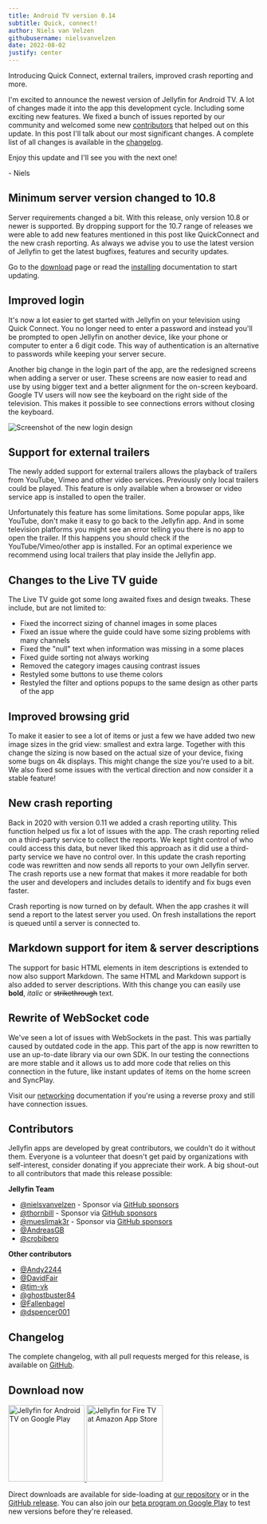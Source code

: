 ```yaml
---
title: Android TV version 0.14
subtitle: Quick, connect!
author: Niels van Velzen
githubusername: nielsvanvelzen
date: 2022-08-02
justify: center
---
```


<!-- markdownlint-disable MD033 MD036 -->

Introducing Quick Connect, external trailers, improved crash reporting and more.

<!--more-->

I'm excited to announce the newest version of Jellyfin for Android TV. A lot of changes made it into the app this development cycle. Including some exciting new features. We fixed a bunch of issues reported by our community and welcomed some new [contributors](#contributors) that helped out on this update. In this post I'll talk about our most significant changes. A complete list of all changes is available in the [changelog](#changelog).

Enjoy this update and I'll see you with the next one!

\- Niels

## Minimum server version changed to 10.8

Server requirements changed a bit. With this release, only version 10.8 or newer is supported. By dropping support for the 10.7 range of releases we were able to add new features mentioned in this post like QuickConnect and the new crash reporting. As always we advise you to use the latest version of Jellyfin to get the latest bugfixes, features and security updates.

Go to the [download](https://jellyfin.org/downloads/) page or read the [installing](https://jellyfin.org/docs/general/administration/installing.html) documentation to start updating.

## Improved login

It's now a lot easier to get started with Jellyfin on your television using Quick Connect. You no longer need to enter a password and instead you'll be prompted to open Jellyfin on another device, like your phone or computer to enter a 6 digit code. This way of authentication is an alternative to passwords while keeping your server secure.

Another big change in the login part of the app, are the redesigned screens when adding a server or user. These screens are now easier to read and use by using bigger text and a better alignment for the on-screen keyboard. Google TV users will now see the keyboard on the right side of the television. This makes it possible to see connections errors without closing the keyboard.

![Screenshot of the new login design](/images/posts/android-tv-14/login-1.png)

## Support for external trailers

The newly added support for external trailers allows the playback of trailers from YouTube, Vimeo and other video services. Previously only local trailers could be played. This feature is only available when a browser or video service app is installed to open the trailer.

Unfortunately this feature has some limitations. Some popular apps, like YouTube, don't make it easy to go back to the Jellyfin app. And in some television platforms you might see an error telling you there is no app to open the trailer. If this happens you should check if the YouTube/Vimeo/other app is installed. For an optimal experience we recommend using local trailers that play inside the Jellyfin app.

## Changes to the Live TV guide

The Live TV guide got some long awaited fixes and design tweaks. These include, but are not limited to:

- Fixed the incorrect sizing of channel images in some places
- Fixed an issue where the guide could have some sizing problems with many channels
- Fixed the "null" text when information was missing in a some places
- Fixed guide sorting not always working
- Removed the category images causing contrast issues
- Restyled some buttons to use theme colors
- Restyled the filter and options popups to the same design as other parts of the app

## Improved browsing grid

To make it easier to see a lot of items or just a few we have added two new image sizes in the grid view: smallest and extra large. Together with this change the sizing is now based on the actual size of your device, fixing some bugs on 4k displays. This might change the size you're used to a bit. We also fixed some issues with the vertical direction and now consider it a stable feature!

## New crash reporting

Back in 2020 with version 0.11 we added a crash reporting utility. This function helped us fix a lot of issues with the app. The crash reporting relied on a third-party service to collect the reports. We kept tight control of who could access this data, but never liked this approach as it did use a third-party service we have no control over. In this update the crash reporting code was rewritten and now sends all reports to your own Jellyfin server. The crash reports use a new format that makes it more readable for both the user and developers and includes details to identify and fix bugs even faster.

Crash reporting is now turned on by default. When the app crashes it will send a report to the latest server you used. On fresh installations the report is queued until a server is connected to.

## Markdown support for item & server descriptions

The support for basic HTML elements in item descriptions is extended to now also support Markdown. The same HTML and Markdown support is also added to server descriptions. With this change you can easily use **bold**, *italic* or ~~strikethrough~~ text.

## Rewrite of WebSocket code

We've seen a lot of issues with WebSockets in the past. This was partially caused by outdated code in the app. This part of the app is now rewritten to use an up-to-date library via our own SDK. In our testing the connections are more stable and it allows us to add more code that relies on this connection in the future, like instant updates of items on the home screen and SyncPlay.

Visit our [networking](https://jellyfin.org/docs/general/networking/index.html) documentation if you're using a reverse proxy and still have connection issues.

## Contributors

Jellyfin apps are developed by great contributors, we couldn't do it without them. Everyone is a volunteer that doesn't get paid by organizations with self-interest, consider donating if you appreciate their work. A big shout-out to all contributors that made this release possible:

**Jellyfin Team**

- [@nielsvanvelzen](https://github.com/nielsvanvelzen) - Sponsor via [GitHub sponsors](https://github.com/sponsors/nielsvanvelzen)
- [@thornbill](https://github.com/thornbill) - Sponsor via [GitHub sponsors](https://github.com/sponsors/thornbill)
- [@mueslimak3r](https://github.com/mueslimak3r) - Sponsor via [GitHub sponsors](https://github.com/sponsors/mueslimak3r)
- [@AndreasGB](https://github.com/AndreasGB)
- [@crobibero](https://github.com/crobibero)

**Other contributors**

- [@Andy2244](https://github.com/Andy2244)
- [@DavidFair](https://github.com/DavidFair)
- [@tim-vk](https://github.com/tim-vk)
- [@ghostbuster84](https://github.com/ghostbuster84)
- [@Fallenbagel](https://github.com/Fallenbagel)
- [@dspencer001](https://github.com/dspencer001)

## Changelog

The complete changelog, with all pull requests merged for this release, is available on [GitHub](https://github.com/jellyfin/jellyfin-androidtv/releases/tag/v0.14.0).

## Download now

<a class="NoLinkLook" href="https://play.google.com/store/apps/details?id=org.jellyfin.androidtv">
  <img width="153" alt='Jellyfin for Android TV on Google Play' src="/images/store-icons/google-play.png" />
</a>

<a class="NoLinkLook" href="https://www.amazon.com/gp/product/B07TX7Z725">
  <img width="153" alt="Jellyfin for Fire TV at Amazon App Store" src="/images/store-icons/amazon.png" />
</a>

Direct downloads are available for side-loading at [our repository](https://repo.jellyfin.org/releases/client/androidtv/) or in the [GitHub release](https://github.com/jellyfin/jellyfin-androidtv/releases/tag/v0.14.0).
You can also join our [beta program on Google Play](https://play.google.com/apps/testing/org.jellyfin.androidtv) to test new versions before they're released.
